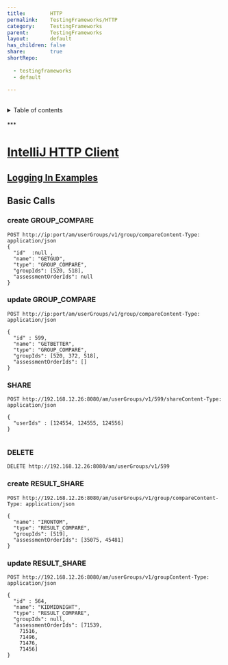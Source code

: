 ```yaml
---
title:        HTTP    
permalink:    TestingFrameworks/HTTP    
category:     TestingFrameworks    
parent:       TestingFrameworks    
layout:       default    
has_children: false    
share:        true  
shortRepo:  
  
  - testingframeworks  
  - default  
  
---
```

  
<br/>    
<details markdown="block">    
<summary>    
Table of contents    
</summary>    
{: .text-delta }    
1. TOC    
{:toc}    
</details>    
<br/>    
***    
<br/>    
  
# [IntelliJ HTTP Client](https://www.jetbrains.com/help/idea/http-client-in-product-code-editor.html)  
  
## [Logging In Examples](https://gist.github.com/14paxton/decd67f8b59069f9505ba9ba0210d0ee)  
  
## Basic Calls  
  
### create GROUP_COMPARE  
  
~~~http    
POST http://ip:port/am/userGroups/v1/group/compareContent-Type: application/json    
{    
  "id"  :null ,    
  "name": "GETGUD",    
  "type": "GROUP_COMPARE",    
  "groupIds": [520, 518],    
  "assessmentOrderIds": null    
}    
~~~    
  
### update GROUP_COMPARE  
  
~~~http    
POST http://ip:port/am/userGroups/v1/group/compareContent-Type: application/json    
    
{    
  "id" : 599,    
  "name": "GETBETTER",    
  "type": "GROUP_COMPARE",    
  "groupIds": [520, 372, 518],    
  "assessmentOrderIds": []    
}    
~~~    
  
### SHARE  
  
~~~http    
POST http://192.168.12.26:8080/am/userGroups/v1/599/shareContent-Type: application/json    
    
{    
  "userIds" : [124554, 124555, 124556]    
}    
    
~~~    
  
### DELETE  
  
~~~http    
DELETE http://192.168.12.26:8080/am/userGroups/v1/599    
~~~    
  
### create RESULT_SHARE  
  
~~~http    
POST http://192.168.12.26:8080/am/userGroups/v1/group/compareContent-Type: application/json    
    
{    
  "name": "IRONTOM",    
  "type": "RESULT_COMPARE",    
  "groupIds": [519],    
  "assessmentOrderIds": [35075, 45481]    
}    
~~~    
  
### update RESULT_SHARE  
  
~~~http  
POST http://192.168.12.26:8080/am/userGroups/v1/groupContent-Type: application/json    
    
{    
  "id" : 564,    
  "name": "KIDMIDNIGHT",    
  "type": "RESULT_COMPARE",    
  "groupIds": null,    
  "assessmentOrderIds": [71539,    
    71516,    
    71496,    
    71476,    
    71456]    
}    
~~~